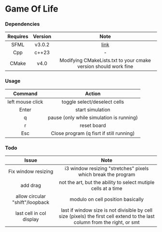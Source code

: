 # Game Of Life

### Dependencies
| Requires | Version | Note |
| :------: | :-----: | :--: |
| SFML | v3.0.2 | [link](https://www.sfml-dev.org/download/ "Link to the SFML website")
| Cpp | c++23 | - |
| CMake | v4.0 | Modifying CMakeLists.txt to your cmake version should work fine |

### Usage

| Command | Action |
| :-----: | :----: |
|left mouse click | toggle select/deselect cells |
| Enter | start simulation | 
| q | pause (only while simulation is running)|
| r | reset board |
| Esc | Close program (q fisrt if still running)|

### Todo

| Issue | Note |
| :---: | :--: |
| Fix window resizing | i3 window resizing "stretches" pixels which break the program |
| add drag | not the art, but the ability to select mutiple cells at a time |
| allow circular "shift"/loopback | modulo on cell position basically |
| last cell in col display | last if window size is not divisible by cell size (pixels) the first cell extend to the last column from the right, or smt |
